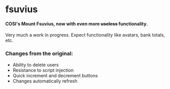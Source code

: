# fsuvius
#### COSI's Mount Fsuvius, now with even more ~~useless~~ functionality.
Very much a work in progress. Expect functionality like avatars, bank totals, etc.
### Changes from the original:
 - Ability to delete users
 - Resistance to script injection
 - Quick increment and decrement buttons
 - Changes automatically refresh
